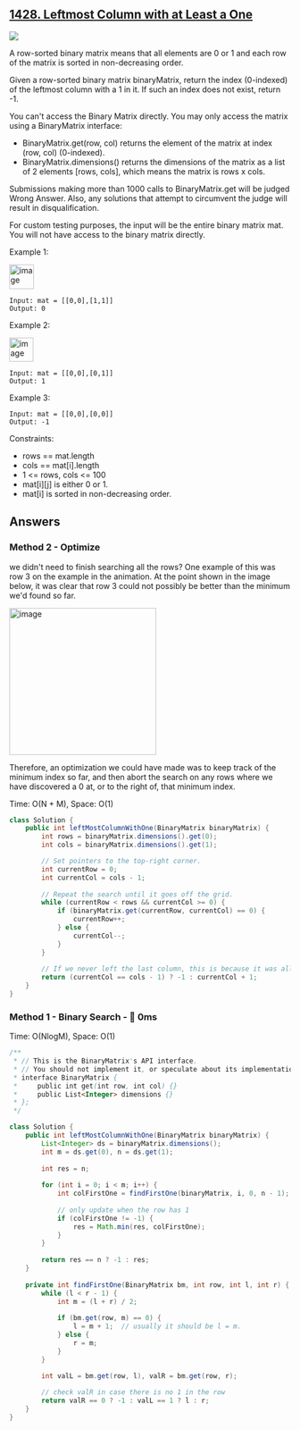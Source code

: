 ## [1428. Leftmost Column with at Least a One](https://leetcode.com/problems/leftmost-column-with-at-least-a-one/)

![](https://github.com/weltond/DataStructure/blob/master/medium.PNG)

A row-sorted binary matrix means that all elements are 0 or 1 and each row of the matrix is sorted in non-decreasing order.

Given a row-sorted binary matrix binaryMatrix, return the index (0-indexed) of the leftmost column with a 1 in it. If such an index does not exist, return -1.

You can't access the Binary Matrix directly. You may only access the matrix using a BinaryMatrix interface:

- BinaryMatrix.get(row, col) returns the element of the matrix at index (row, col) (0-indexed).
- BinaryMatrix.dimensions() returns the dimensions of the matrix as a list of 2 elements [rows, cols], which means the matrix is rows x cols.

Submissions making more than 1000 calls to BinaryMatrix.get will be judged Wrong Answer. Also, any solutions that attempt to circumvent the judge will result in disqualification.

For custom testing purposes, the input will be the entire binary matrix mat. You will not have access to the binary matrix directly.

 

Example 1:

<img width="44" alt="image" src="https://user-images.githubusercontent.com/9000286/154827687-47615ebd-8dff-41f6-aec8-1fc8650ae17d.png">

```
Input: mat = [[0,0],[1,1]]
Output: 0
```

Example 2:

<img width="43" alt="image" src="https://user-images.githubusercontent.com/9000286/154827691-7cc4a6f4-c66a-4137-8959-47621f3d8de1.png">

```
Input: mat = [[0,0],[0,1]]
Output: 1
```

Example 3:

```
Input: mat = [[0,0],[0,0]]
Output: -1
``` 

Constraints:

- rows == mat.length
- cols == mat[i].length
- 1 <= rows, cols <= 100
- mat[i][j] is either 0 or 1.
- mat[i] is sorted in non-decreasing order.

## Answers
### Method 2 - Optimize
we didn't need to finish searching all the rows? One example of this was row 3 on the example in the animation. At the point shown in the image below, it was clear that row 3 could not possibly be better than the minimum we'd found so far.

<img width="263" alt="image" src="https://user-images.githubusercontent.com/9000286/154827734-2ae33cd8-91dc-497a-b8f4-4f32ecd21c06.png">

Therefore, an optimization we could have made was to keep track of the minimum index so far, and then abort the search on any rows where we have discovered a 0 at, or to the right of, that minimum index.

Time: O(N + M), Space: O(1)

```java
class Solution {
    public int leftMostColumnWithOne(BinaryMatrix binaryMatrix) {
        int rows = binaryMatrix.dimensions().get(0);
        int cols = binaryMatrix.dimensions().get(1);

        // Set pointers to the top-right corner.
        int currentRow = 0;
        int currentCol = cols - 1;
    
        // Repeat the search until it goes off the grid.
        while (currentRow < rows && currentCol >= 0) {
            if (binaryMatrix.get(currentRow, currentCol) == 0) {
                currentRow++;
            } else {
                currentCol--; 
            }
        }
    
        // If we never left the last column, this is because it was all 0's.
        return (currentCol == cols - 1) ? -1 : currentCol + 1;
    }
}
```
### Method 1 - Binary Search - 🚀 0ms
Time: O(NlogM), Space: O(1)

```java
/**
 * // This is the BinaryMatrix's API interface.
 * // You should not implement it, or speculate about its implementation
 * interface BinaryMatrix {
 *     public int get(int row, int col) {}
 *     public List<Integer> dimensions {}
 * };
 */

class Solution {
    public int leftMostColumnWithOne(BinaryMatrix binaryMatrix) {
        List<Integer> ds = binaryMatrix.dimensions();
        int m = ds.get(0), n = ds.get(1);
        
        int res = n;
        
        for (int i = 0; i < m; i++) {
            int colFirstOne = findFirstOne(binaryMatrix, i, 0, n - 1);
            
            // only update when the row has 1
            if (colFirstOne != -1) {
                res = Math.min(res, colFirstOne);
            }
        }
        
        return res == n ? -1 : res;
    }
    
    private int findFirstOne(BinaryMatrix bm, int row, int l, int r) {
        while (l < r - 1) {
            int m = (l + r) / 2;
            
            if (bm.get(row, m) == 0) {
                l = m + 1;  // usually it should be l = m.
            } else {
                r = m;
            }
        }

        int valL = bm.get(row, l), valR = bm.get(row, r);
        
        // check valR in case there is no 1 in the row
        return valR == 0 ? -1 : valL == 1 ? l : r;
    }
}
```
